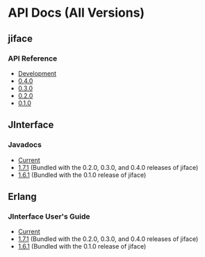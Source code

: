 # API Docs (All Versions)

## jiface

### API Reference

* [Development](../current)
* [0.4.0](../0.4.0)
* [0.3.0](../0.3.0)
* [0.2.0](../0.2.0)
* [0.1.0](../0.1.0)

## JInterface

### Javadocs

* [Current](../current/erlang/java)
* [1.7.1](../0.2.0/erlang/java) (Bundled with the 0.2.0, 0.3.0, and 0.4.0 releases of jiface)
* [1.6.1](../0.1.0/erlang/java) (Bundled with the 0.1.0 release of jiface)

## Erlang

### JInterface User's Guide

* [Current](../current/erlang/jinterface_users_guide.html)
* [1.7.1](../0.2.0/erlang/jinterface_users_guide.html) (Bundled with the 0.2.0, 0.3.0, and 0.4.0 releases of jiface)
* [1.6.1](../0.1.0/erlang/jinterface_users_guide.html) (Bundled with the 0.1.0 release of jiface)
